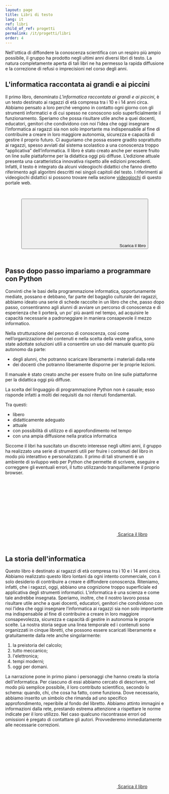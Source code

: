 ```yaml
---
layout: page
title: Libri di testo
lang: it
ref: libri 
child_of_ref: progetti
permalink: /it/progetti/libri
order: 4
---
```


Nell'ottica di diffondere la conoscenza scientifica con un respiro più ampio
possibile, il gruppo ha prodotto negli ultimi anni diversi libri di testo. 
La natura completamente aperta di tali libri ne ha permesso la rapida
diffusione e la correzione di refusi o imprecisioni nel corso degli anni. 

## L'informatica raccontata ai grandi e ai piccini
Il primo libro, denominato *L'informatica raccontata ai grandi e ai piccini*, è
un testo destinato ai ragazzi di età compresa tra i 10 e i 14 anni circa.
Abbiamo pensato a loro perché vengono in contatto ogni giorno con gli strumenti
informatici e di cui spesso ne conoscono solo superficialmente il
funzionamento. Speriamo che possa risultare utile anche a quei docenti,
educatori, genitori che condividono con noi l’idea che oggi insegnare
l’informatica ai ragazzi sia non solo importante ma indispensabile al fine di
contribuire a creare in loro maggiore autonomia, sicurezza e capacità di
gestire il proprio futuro. Ci auguriamo che possa essere gradito soprattutto
ai ragazzi, spesso avviati dal sistema scolastico a una conoscenza troppo
“applicativa” dell’informatica. Il libro è stato creato anche per essere
fruito on line sulle piattaforme per la didattica oggi più diffuse.  L’edizione
attuale presenta una caratteristica innovativa rispetto alle edizioni
precedenti. Infatti, il testo è integrato da alcuni videogiochi didattici che
fanno diretto riferimento agli algoritmi descritti nei singoli capitoli del
testo. I riferimenti ai videogiochi didattici si possono trovare nella sezione
[videogiochi](videogiochi.md) di questo portale web.

<div style="text-align: center; padding: 2em;">
<button class="btn btn-success btn-lg btn-icon">
<span class="rounded-icon">
<svg class="icon icon-success">
<use xlink:href="../../assets/bootstrap-italia/dist/svg/sprite.svg#it-download"></use>
</svg>
</span>
<span>Scarica il libro</span>
</button>
</div>

## Passo dopo passo impariamo a programmare con Python
Convinti che le  basi della programmazione informatica, opportunamente mediate,
possano e debbano, far parte del bagaglio culturale dei ragazzi, abbiamo ideato
una serie di schede raccolte in un libro che che, passo dopo passo,
consentiranno agli alunni di avviare
un percorso di conoscenza e di esperienza che li porterà, un po’ più avanti nel
tempo, ad acquisire le capacità necessarie a padroneggiare in maniera
consapevole il mezzo informatico. 

Nella strutturazione del percorso di
conoscenza, così come nell’organizzazione dei contenuti e nella scelta della
veste grafica, sono state adottate soluzioni utili a consentire un uso del
manuale quanto più autonomo da parte: 

- degli alunni, che potranno scaricare liberamente i materiali dalla rete 
- dei docenti che potranno liberamente disporne per le proprie lezioni.

Il manuale è stato creato anche per essere
fruito on line sulle piattaforme per la didattica oggi più diffuse.   

La scelta del linguaggio di programmazione Python non è casuale; esso risponde
infatti a
molti dei requisiti da noi ritenuti fondamentali. 

Tra questi: 
* libero  
* didatticamente adeguato  
* attuale  
* con possibilità di utilizzo e di approfondimento nel tempo 
* con una ampia diffusione nella pratica informatica

Siccome il libri ha suscitato un discreto interesse negli ultimi anni, il
gruppo ha realizzato una serie di strumenti utili per fruire i contenuti del
libro in modo più interattivo e personalizzato.
Il primo di tali strumenti è un ambiente di sviluppo web per Python che
permette di scrivere, eseguire e correggere gli eventuali errori, il tutto
utilizzando tranquillamente il proprio browser. 

<div style="text-align: center; padding: 2em;">
<a class="btn btn-success btn-lg btn-icon" href="../../assets/repo/libro_python_3.pdf" >
<span class="rounded-icon">
<svg class="icon icon-success">
<use xlink:href="../../assets/bootstrap-italia/dist/svg/sprite.svg#it-download"></use>
</svg>
</span>
<span>Scarica il libro</span>
</a>
</div>

## La storia dell'informatica
Questo libro è destinato ai ragazzi di età compresa tra i 10 e i 14 anni circa.
Abbiamo realizzato questo libro lontani da ogni intento commerciale, con il
solo desiderio di contribuire a creare e diffondere conoscenza. Riteniamo,
infatti, che i ragazzi, oggi, abbiano una cognizione troppo superficiale ed
applicativa degli strumenti informatici.  L'informatica è una scienza e come
tale andrebbe insegnata.  Speriamo, inoltre, che il nostro lavoro possa
risultare utile anche a quei docenti, educatori, genitori che condividono con
noi l’idea che oggi insegnare l’informatica ai ragazzi sia non solo importante
ma indispensabile al fine di contribuire a creare in loro maggiore
consapevolezza, sicurezza e capacità di gestire in autonomia le proprie scelte.
La nostra storia segue una linea temporale ed i contenuti sono organizzati in
cinque libretti, che possono essere scaricati liberamente e gratuitamente dalla
rete anche singolarmente: 

1. la preistoria del calcolo;
2. tutto meccanico;
3. l'elettronica; 
4. tempi moderni;
5. oggi per domani.

La narrazione pone in primo piano i personaggi che hanno creato la storia
dell'informatica. Per ciascuno di
essi abbiamo cercato di descrivere, nel modo più semplice possibile, il loro
contributo scientifico, secondo lo schema: quando, chi, che cosa ha fatto, come
funziona.  Dove necessario, abbiamo inserito un simbolo che rimanda ad uno
specifico approfondimento, reperibile al fondo del libretto.  Abbiamo attinto
immagini e informazioni dalla rete, prestando estrema attenzione a rispettare
le norme indicate per il loro utilizzo. Nel caso qualcuno riscontrasse errori
od omissioni è pregato di contattare gli autori. Provvederemo immediatamente
alle necessarie correzioni.  

<div style="text-align: center; padding: 2em;">
<a class="btn btn-success btn-lg btn-icon" href="../../assets/repo/libro_storia_completo.pdf">
<span class="rounded-icon">
<svg class="icon icon-success">
<use xlink:href="../../assets/bootstrap-italia/dist/svg/sprite.svg#it-download"></use>
</svg>
</span>
<span>Scarica il libro</span>
</a>
</div>

